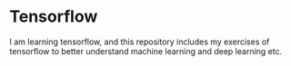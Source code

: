# Tensorflow

I am learning tensorflow, and this repository includes my exercises of tensorflow to better understand machine learning and deep learning etc.
